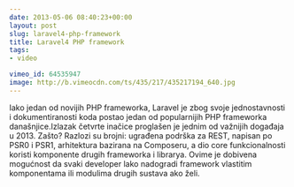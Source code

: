 ```yaml
---
date: 2013-05-06 08:40:23+00:00
layout: post
slug: laravel4-php-framework
title: Laravel4 PHP framework
tags:
- video

vimeo_id: 64535947
image: http://b.vimeocdn.com/ts/435/217/435217194_640.jpg
---
```


Iako jedan od novijih PHP frameworka, Laravel je zbog svoje jednostavnosti i dokumentiranosti koda postao jedan od popularnijih PHP frameworka današnjice.Izlazak četvrte inačice proglašen je jednim od važnijih događaja u 2013. Zašto? Razlozi su brojni: ugrađena podrška za REST, napisan po PSR0 i PSR1, arhitektura bazirana na Composeru, a dio core funkcionalnosti koristi komponente drugih frameworka i librarya. Ovime je dobivena mogućnost da svaki developer lako nadogradi framework vlastitim komponentama ili modulima drugih sustava ako želi.
